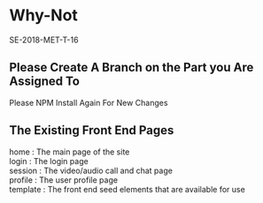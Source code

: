 # Why-Not

SE-2018-MET-T-16

## Please Create A Branch on the Part you Are Assigned To

Please NPM Install Again For New Changes

## The Existing Front End Pages

home : The main page of the site<br>
login : The login page<br>
session : The video/audio call and chat page<br>
profile : The user profile page<br>
template : The front end seed elements that are available for use<br>
